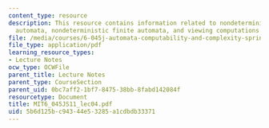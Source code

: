 ```yaml
---
content_type: resource
description: This resource contains information related to nondeterministic finite
  automata, nondeterministic finite automata, and viewing computations as a tree.
file: /media/courses/6-045j-automata-computability-and-complexity-spring-2011/5b6d125bc94344e53285a1cdbdb33371_MIT6_045JS11_lec04.pdf
file_type: application/pdf
learning_resource_types:
- Lecture Notes
ocw_type: OCWFile
parent_title: Lecture Notes
parent_type: CourseSection
parent_uid: 0bc7aff2-1bf7-8475-38bb-8fabd142084f
resourcetype: Document
title: MIT6_045JS11_lec04.pdf
uid: 5b6d125b-c943-44e5-3285-a1cdbdb33371
---
```

